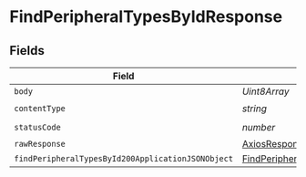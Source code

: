 # FindPeripheralTypesByIdResponse


## Fields

| Field                                                                                                             | Type                                                                                                              | Required                                                                                                          | Description                                                                                                       |
| ----------------------------------------------------------------------------------------------------------------- | ----------------------------------------------------------------------------------------------------------------- | ----------------------------------------------------------------------------------------------------------------- | ----------------------------------------------------------------------------------------------------------------- |
| `body`                                                                                                            | *Uint8Array*                                                                                                      | :heavy_minus_sign:                                                                                                | N/A                                                                                                               |
| `contentType`                                                                                                     | *string*                                                                                                          | :heavy_check_mark:                                                                                                | N/A                                                                                                               |
| `statusCode`                                                                                                      | *number*                                                                                                          | :heavy_check_mark:                                                                                                | N/A                                                                                                               |
| `rawResponse`                                                                                                     | [AxiosResponse>](https://axios-http.com/docs/res_schema)                                                          | :heavy_minus_sign:                                                                                                | N/A                                                                                                               |
| `findPeripheralTypesById200ApplicationJSONObject`                                                                 | [FindPeripheralTypesById200ApplicationJSON](../../models/operations/findperipheraltypesbyid200applicationjson.md) | :heavy_minus_sign:                                                                                                | OK                                                                                                                |